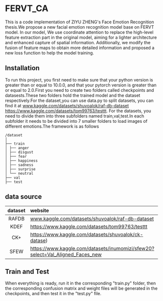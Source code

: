 # FERVT_CA
This is a code implementation of ZIYU ZHENG's Face Emotion Recognition thesis.We propose a new facial emotion recognition model base on FERVT model. In our model, We use coordinate attention to replace the high-level feature extraction part in the original model, aiming for a lighter architecture and enhanced capture of spatial information. Additionally, we modify the fusion of feature maps to obtain more detailed information and proposed a new loss function to help the model training.

## Installation

To run this project, you first need to make sure that your python version is greater than or equal to 10.0.0, and that your pytorch version is greater than or equal to 2.0.First you need to create two folders called checkpoints and datasests.These two folders hold the trained model and the dataset respectively.For the dataset,you can use data.py to split datasets, you can find it at www.kaggle.com/datasets/shuvoalok/raf-db-dataset  https://www.kaggle.com/datasets/tom99763/testtt. For the datasets, you need to divide them into three subfolders named train,val,test.In each subfolder it needs to be divided into 7 smaller folders to load images of different emotions.The framework is as follows

```
/dataset
│
├── train
│ ├── anger
│ ├── disgust
│ ├── fear
│ ├── happiness
│ ├── sadness
│ ├── surprise
│ └── neutral
├── val
├── test
```
## data source

| dataset | website |
|:-----:|:-------|
| RAFDB | www.kaggle.com/datasets/shuvoalok/raf-db-dataset  |
| KDEF | https://www.kaggle.com/datasets/tom99763/testtt |
| CK+ | https://www.kaggle.com/datasets/shuvoalok/ck-datase) | 
| SFEW | https://www.kaggle.com/datasets/inumomizi/sfew20?select=Val_Aligned_Faces_new | 



## Train and Test

When everything is ready, run it in the corresponding "train.py" folder, then the corresponding confusion matrix and weight files will be generated in the checkpoints, and then test it in the "test.py" file.

